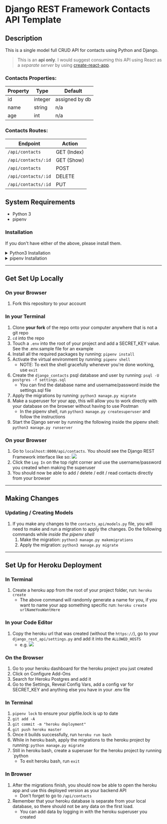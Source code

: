 # Django REST Framework Contacts API Template 

## Description 

This is a single model full CRUD API for contacts using Python and Django. 

> This is an **api only**. I would suggest consuming this API using React as a _separate server_ by using [create-react-app](https://reactjs.org/docs/create-a-new-react-app.html).

### Contacts Properties: 

|Property  | Type  | Default  |
|---|---|---|
| id | integer | assigned by db |
| name | string | n/a |
| age | int | n/a |

### Contacts Routes: 

|Endpoint  | Action  |
|---|---|
| `/api/contacts`  | GET (Index) |
| `/api/contacts/:id`  | GET (Show)  |
| `/api/contacts`  | POST  |
| `/api/contacts/:id`  | DELETE  |
| `/api/contacts/:id`  | PUT  |

## System Requirements 

- Python 3 
- pipenv 

### Installation

If you don't have either of the above, please install them. 

<details><summary>Python3 Installation</summary><p>
    
#### Python Installation

1. Check what python version you have on your computer by running: `python -V`
1. If you're not on a version of Python that is 3 or greater, install python 3 with homebrew:
    - `brew install python3` 
    - Note: in order to use this installed python3, you will have to use `python3` whenever running a python command 
    
</p></details>

<details><summary>pipenv Installation</summary><p>
    
#### pipenv Installation

To build your app, we're going to be building a virtual environment. In order to manage our dependencies and our virtual environment, we're going to use [pipenv](https://pipenv.pypa.io/en/latest/).

1. Check if you have pipenv by running: `pipenv --version` 
1. If you do not have it, install it with homebrew:
    - `brew install pipenv` 
    
</p></details>

---

## Get Set Up Locally 

### On your Browser 

1. Fork this repository to your account 

### In your Terminal 

1. Clone **your fork** of the repo onto your computer anywhere that is not a git repo
1. `cd` into the repo 
1. Touch a `.env` into the root of your project and add a SECRET_KEY value. See the .env.sample file for an example
1. Install all the required packages by running: `pipenv install` 
1. Activate the virtual environment by running: `pipenv shell`
    - NOTE: To exit the shell gracefully whenever you're done working, use `exit`
1. Create the `django_contacts` psql database and user by running: `psql -U postgres -f settings.sql` 
    - You can find the database name and username/password inside the settings.sql file
1. Apply the migrations by running: `python3 manage.py migrate`
1. Make a superuser for your app, this will allow you to work directly with your database on the browser without having to use Postman 
    - In the pipenv shell, run `python3 manage.py createsuperuser` and follow the instructions
1. Start the Django server by running the following inside the pipenv shell: `python3 manage.py runserver` 

### On your Browser 

1. Go to `localhost:8000/api/contacts`. You should see the Django REST Framework interface like so: 
![](https://imgur.com/V6SvjaX.png) 
1. Click the `Log In` on the top right corner and use the username/password you created when making the superuser 
1. You should now be able to add / delete / edit / read contacts directly from your browser 

---

## Making Changes 

### Updating / Creating Models 

1. If you make any changes to the `contacts_api/models.py` file, you will need to make and run a migration to apply the changes. Do the following commands while _inside the pipenv shell_
    1. Make the migration: `python3 manage.py makemigrations` 
    1. Apply the migration: `python3 manage.py migrate` 
    
---

## Set Up for Heroku Deployment 

### In Terminal
1. Create a heroku app from the root of your project folder, run: `heroku create` 
    - The above command will randomly generate a name for you, if you want to name your app something specific run: `heroku create urlNameYouWantHere`

### In your Code Editor 

1. Copy the heroku url that was created (without the `https://`), go to your `django_rest_api/settings.py` and add it into the `ALLOWED_HOSTS`
    - e.g. 
    ![](https://imgur.com/AVlB8kK.png)
    
### On the Browser 

1. Go to your heroku dashboard for the heroku project you just created
1. Click on Configure Add-Ons
1. Search for Heroku Postgres and add it 
1. Go to the Settings, Reveal Config Vars, add a config var for SECRET_KEY and anything else you have in your .env file 

### In Terminal

1. `pipenv lock` to ensure your pipfile.lock is up to date
1. `git add -A`
1. `git commit -m "heroku deployment"`
1. `git push heroku master` 
1. Once it builds successfully, run `heroku run bash` 
1. While in heroku bash,  apply the migrations to the heroku project by running: `python manage.py migrate` 
1. Still in heroku bash, create a superuser for the heroku project by running `python
    - To exit heroku bash, run `exit`

### In Browser 

1. After the migrations finish, you should now be able to open the heroku app and use this deployed version as your backend API
    - Don't forget to go to `/api/contacts`
1. Remember that your heroku database is separate from your local database, so there should not be any data on the first load. 
    - You can add data by logging in with the heroku superuser you created
